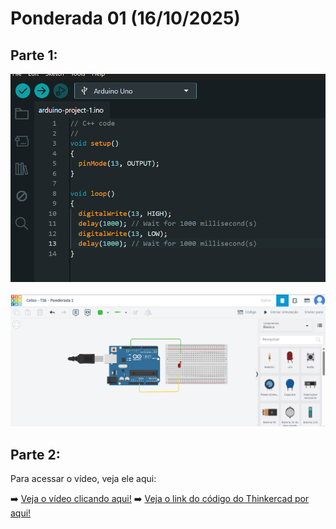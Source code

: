 # Ponderada 01 (16/10/2025)

## Parte 1:

<img src="./assets/codigo.png"> <br> <br>
<img src="./assets/thinkercad.png">

## Parte 2:

Para acessar o vídeo, veja ele aqui: 

➡️ [Veja o vídeo clicando aqui!](assets/video-arduino.mp4)
➡️ [Veja o link do código do Thinkercad por aqui!](https://www.tinkercad.com/things/fYaGFMIjDt6/editel?sharecode=t5PpLMbrR58VJgplTE49sZe6neAfpT122O9ioiDNsrs)
